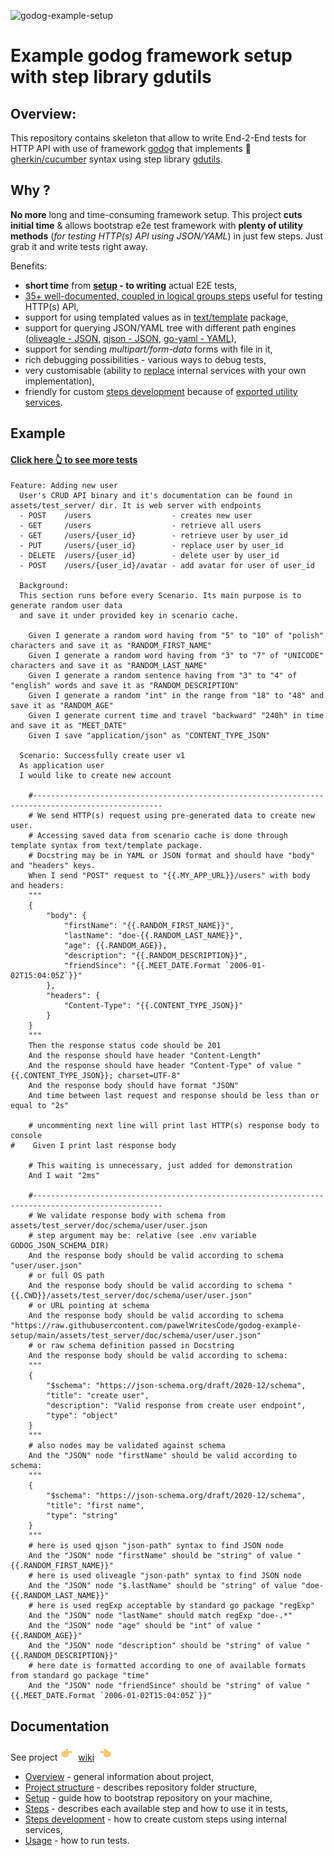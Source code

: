 ![godog-example-setup](https://github.com/pawelWritesCode/godog-example-setup/actions/workflows/go.yml/badge.svg)

# Example godog framework setup with step library gdutils

## Overview:

This repository contains skeleton that allow to write End-2-End tests for HTTP API with use of framework [godog](https://github.com/cucumber/godog)
that implements 🥒[gherkin/cucumber](https://cucumber.io/docs/gherkin/) syntax using step library [gdutils](https://github.com/pawelWritesCode/gdutils).

## Why ?
**No more** long and time-consuming framework setup. This project **cuts initial time** & allows bootstrap e2e test framework with **plenty of
utility methods** (_for testing HTTP(s) API using JSON/YAML_) in just few steps. Just grab it and write tests right away.

Benefits:
* **short time** from **[setup](https://github.com/pawelWritesCode/godog-example-setup/wiki/Set-up#clone-repository) - to writing** actual E2E tests,
* [35+ well-documented, coupled in logical groups steps](https://github.com/pawelWritesCode/godog-example-setup/wiki/Steps) useful for testing HTTP(s) API,
* support for using templated values as in [text/template](https://pkg.go.dev/text/template) package,
* support for querying JSON/YAML tree with different path engines ([oliveagle - JSON](https://github.com/oliveagle/jsonpath), [qjson - JSON](https://github.com/pawelWritesCode/qjson), [go-yaml - YAML](https://github.com/goccy/go-yaml)),
* support for sending _multipart/form-data_ forms with file in it, 
* rich debugging possibilities - various ways to debug tests,
* very customisable (ability to [replace](https://github.com/pawelWritesCode/godog-example-setup/blob/main/main_test.go#L58) internal services with your own implementation),
* friendly for custom [steps development](https://github.com/pawelWritesCode/godog-example-setup/wiki/Steps-development) because of [exported utility services](https://github.com/pawelWritesCode/gdutils/blob/master/state.go#L18).

## Example

#### [Click here 👆 to see more tests](https://github.com/pawelWritesCode/godog-example-setup/blob/main/features/)

```cucumber
Feature: Adding new user
  User's CRUD API binary and it's documentation can be found in assets/test_server/ dir. It is web server with endpoints
  - POST    /users                  - creates new user
  - GET     /users                  - retrieve all users
  - GET     /users/{user_id}        - retrieve user by user_id
  - PUT     /users/{user_id}        - replace user by user_id
  - DELETE  /users/{user_id}        - delete user by user_id
  - POST    /users/{user_id}/avatar - add avatar for user of user_id

  Background:
  This section runs before every Scenario. Its main purpose is to generate random user data
  and save it under provided key in scenario cache.

    Given I generate a random word having from "5" to "10" of "polish" characters and save it as "RANDOM_FIRST_NAME"
    Given I generate a random word having from "3" to "7" of "UNICODE" characters and save it as "RANDOM_LAST_NAME"
    Given I generate a random sentence having from "3" to "4" of "english" words and save it as "RANDOM_DESCRIPTION"
    Given I generate a random "int" in the range from "18" to "48" and save it as "RANDOM_AGE"
    Given I generate current time and travel "backward" "240h" in time and save it as "MEET_DATE"
    Given I save "application/json" as "CONTENT_TYPE_JSON"

  Scenario: Successfully create user v1
  As application user
  I would like to create new account

    #---------------------------------------------------------------------------------------------------
    # We send HTTP(s) request using pre-generated data to create new user.
    # Accessing saved data from scenario cache is done through template syntax from text/template package.
    # Docstring may be in YAML or JSON format and should have "body" and "headers" keys.
    When I send "POST" request to "{{.MY_APP_URL}}/users" with body and headers:
    """
    {
        "body": {
            "firstName": "{{.RANDOM_FIRST_NAME}}",
            "lastName": "doe-{{.RANDOM_LAST_NAME}}",
            "age": {{.RANDOM_AGE}},
            "description": "{{.RANDOM_DESCRIPTION}}",
            "friendSince": "{{.MEET_DATE.Format `2006-01-02T15:04:05Z`}}"
        },
        "headers": {
            "Content-Type": "{{.CONTENT_TYPE_JSON}}"
        }
    }
    """
    Then the response status code should be 201
    And the response should have header "Content-Length"
    And the response should have header "Content-Type" of value "{{.CONTENT_TYPE_JSON}}; charset=UTF-8"
    And the response body should have format "JSON"
    And time between last request and response should be less than or equal to "2s"

    # uncommenting next line will print last HTTP(s) response body to console
#    Given I print last response body

    # This waiting is unnecessary, just added for demonstration
    And I wait "2ms"

    #---------------------------------------------------------------------------------------------------
    # We validate response body with schema from assets/test_server/doc/schema/user/user.json
    # step argument may be: relative (see .env variable GODOG_JSON_SCHEMA_DIR)
    And the response body should be valid according to schema "user/user.json"
    # or full OS path
    And the response body should be valid according to schema "{{.CWD}}/assets/test_server/doc/schema/user/user.json"
    # or URL pointing at schema
    And the response body should be valid according to schema "https://raw.githubusercontent.com/pawelWritesCode/godog-example-setup/main/assets/test_server/doc/schema/user/user.json"
    # or raw schema definition passed in Docstring
    And the response body should be valid according to schema:
    """
    {
        "$schema": "https://json-schema.org/draft/2020-12/schema",
        "title": "create user",
        "description": "Valid response from create user endpoint",
        "type": "object"
    }
    """
    # also nodes may be validated against schema
    And the "JSON" node "firstName" should be valid according to schema:
    """
    {
        "$schema": "https://json-schema.org/draft/2020-12/schema",
        "title": "first name",
        "type": "string"
    }
    """
    # here is used qjson "json-path" syntax to find JSON node
    And the "JSON" node "firstName" should be "string" of value "{{.RANDOM_FIRST_NAME}}"
    # here is used oliveagle "json-path" syntax to find JSON node
    And the "JSON" node "$.lastName" should be "string" of value "doe-{{.RANDOM_LAST_NAME}}"
    # here is used regExp acceptable by standard go package "regExp"
    And the "JSON" node "lastName" should match regExp "doe-.*"
    And the "JSON" node "age" should be "int" of value "{{.RANDOM_AGE}}"
    And the "JSON" node "description" should be "string" of value "{{.RANDOM_DESCRIPTION}}"
    # here date is formatted according to one of available formats from standard go package "time"
    And the "JSON" node "friendSince" should be "string" of value "{{.MEET_DATE.Format `2006-01-02T15:04:05Z`}}"
```

## Documentation

See project ![hand pointing right](assets/gifs/hand-pointing-right.gif)  [wiki](https://github.com/pawelWritesCode/godog-example-setup/wiki)  ![hand pointing left](assets/gifs/hand-pointing-left.gif)

* [Overview](https://github.com/pawelWritesCode/godog-example-setup/wiki/Overview) - general information about project,
* [Project structure](https://github.com/pawelWritesCode/godog-example-setup/wiki/Project-structure) - describes repository folder structure,
* [Setup](https://github.com/pawelWritesCode/godog-example-setup/wiki/Set-up) - guide how to bootstrap repository on your machine,
* [Steps](https://github.com/pawelWritesCode/godog-example-setup/wiki/Steps) - describes each available step and how to use it in tests,
* [Steps development](https://github.com/pawelWritesCode/godog-example-setup/wiki/Steps-development) - how to create custom steps using internal services,
* [Usage](https://github.com/pawelWritesCode/godog-example-setup/wiki/Usage) - how to run tests.